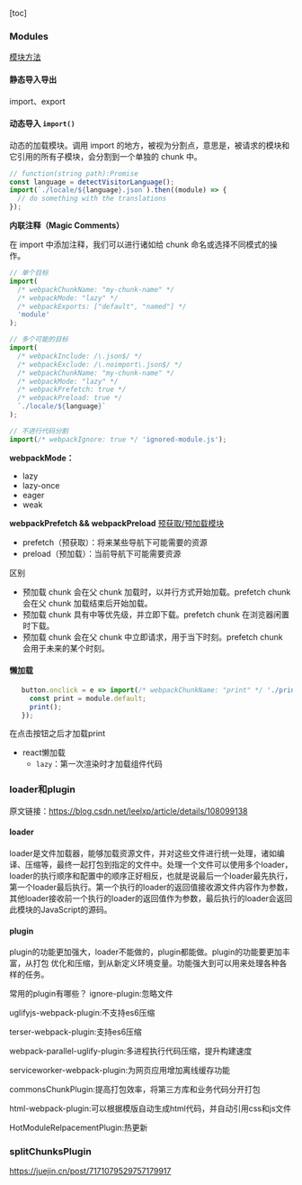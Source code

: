 [toc]

### Modules

[模块方法](https://webpack.docschina.org/api/module-methods/#requireensure)

#### 静态导入导出

import、export

#### 动态导入 ```import()```

动态的加载模块。调用 import 的地方，被视为分割点，意思是，被请求的模块和它引用的所有子模块，会分割到一个单独的 chunk 中。

```javascript
// function(string path):Promise
const language = detectVisitorLanguage();
import(`./locale/${language}.json`).then((module) => {
  // do something with the translations
});
```

**内联注释（Magic Comments）**

在 import 中添加注释，我们可以进行诸如给 chunk 命名或选择不同模式的操作。

```javascript
// 单个目标
import(
  /* webpackChunkName: "my-chunk-name" */
  /* webpackMode: "lazy" */
  /* webpackExports: ["default", "named"] */
  'module'
);

// 多个可能的目标
import(
  /* webpackInclude: /\.json$/ */
  /* webpackExclude: /\.noimport\.json$/ */
  /* webpackChunkName: "my-chunk-name" */
  /* webpackMode: "lazy" */
  /* webpackPrefetch: true */
  /* webpackPreload: true */
  `./locale/${language}`
);

// 不进行代码分割
import(/* webpackIgnore: true */ 'ignored-module.js');
```

**webpackMode：**

- lazy
- lazy-once
- eager
- weak

**webpackPrefetch && webpackPreload**
[预获取/预加载模块](https://webpack.docschina.org/guides/code-splitting/#prefetchingpreloading-modules)

- prefetch（预获取）：将来某些导航下可能需要的资源
- preload（预加载）：当前导航下可能需要资源

区别

- 预加载 chunk 会在父 chunk 加载时，以并行方式开始加载。prefetch chunk 会在父 chunk 加载结束后开始加载。
- 预加载 chunk 具有中等优先级，并立即下载。prefetch chunk 在浏览器闲置时下载。
- 预加载 chunk 会在父 chunk 中立即请求，用于当下时刻。prefetch chunk 会用于未来的某个时刻。

#### 懒加载

```javascript
   button.onclick = e => import(/* webpackChunkName: "print" */ './print').then(module => {
     const print = module.default;
     print();
   });
```

在点击按钮之后才加载print

- react懒加载
  - ```lazy```：第一次渲染时才加载组件代码

### loader和plugin

原文链接：<https://blog.csdn.net/leelxp/article/details/108099138>

#### loader

loader是文件加载器，能够加载资源文件，并对这些文件进行统一处理，诸如编译、压缩等，最终一起打包到指定的文件中。处理一个文件可以使用多个loader，loader的执行顺序和配置中的顺序正好相反，也就是说最后一个loader最先执行，第一个loader最后执行。第一个执行的loader的返回值接收源文件内容作为参数，其他loader接收前一个执行的loader的返回值作为参数，最后执行的loader会返回此模块的JavaScript的源码。

#### plugin

plugin的功能更加强大，loader不能做的，plugin都能做。plugin的功能要更加丰富，从打包 优化和压缩，到从新定义环境变量。功能强大到可以用来处理各种各样的任务。

常用的plugin有哪些？
ignore-plugin:忽略文件

uglifyjs-webpack-plugin:不支持es6压缩

terser-webpack-plugin:支持es6压缩

webpack-parallel-uglify-plugin:多进程执行代码压缩，提升构建速度

serviceworker-webpack-plugin:为网页应用增加离线缓存功能

commonsChunkPlugin:提高打包效率，将第三方库和业务代码分开打包

html-webpack-plugin:可以根据模版自动生成html代码，并自动引用css和js文件

HotModuleRelpacementPlugin:热更新

### splitChunksPlugin
<https://juejin.cn/post/7171079529757179917>
